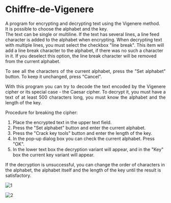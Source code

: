 # Chiffre-de-Vigenere
<p align = \"center\">A program for encrypting and decrypting text using the Vigenere method.<br>
                        It is possible to choose the alphabet and the key. <br>
                        The text can be single or multiline. If the text has several lines, 
                        a line feed character is added to the alphabet when encrypting. 
                        When decrypting text with multiple lines, you must select the checkbox "line break".
                        This item will add a line break character to the alphabet, if there was no such 
                        a character in it. If you deselect this option, the line break character will be 
                        removed from the current alphabet.</p>
                        <p align="justify">To see all the characters of the current alphabet, 
                        press the "Set alphabet" button. To keep it unchanged, press "Cancel".</p>
                        <p align="justify">With this program you can try to decode the text encoded by 
                        the Vigenere cipher or its special case - the Caesar cipher. 
                        To decrypt it, you must have a text of at least 500 characters long, you must know 
                        the alphabet and the length of the key.</p>
                        <p align="justify">Procedure for breaking the cipher:
                        <ol>
                        <li>Place the encrypted text in the upper text field.</li>
                        <li> Press the "Set alphabet" button and enter the current alphabet.</li>
                        <li> Press the "Crack key tools" button and enter the length of the key. </li>
                        <li> In the pop-up dialog box you can check the current alphabet. Press "OK".</li>
                        <li> In the lower text box the decryption variant will appear, and in the "Key" 
                        box the current key variant will appear.</li></ol>
                        If the decryption is unsuccessful, you can change the order of characters in the alphabet,
                        the alphabet itself and the length of the key until the result is satisfactory.</p>
                        
 ![1](https://user-images.githubusercontent.com/33245539/116040025-b01d9a00-a695-11eb-8fa7-6deab08035f2.png)
                        
 ![2](https://user-images.githubusercontent.com/33245539/116040033-b14ec700-a695-11eb-96c6-a546dea315e4.png)
